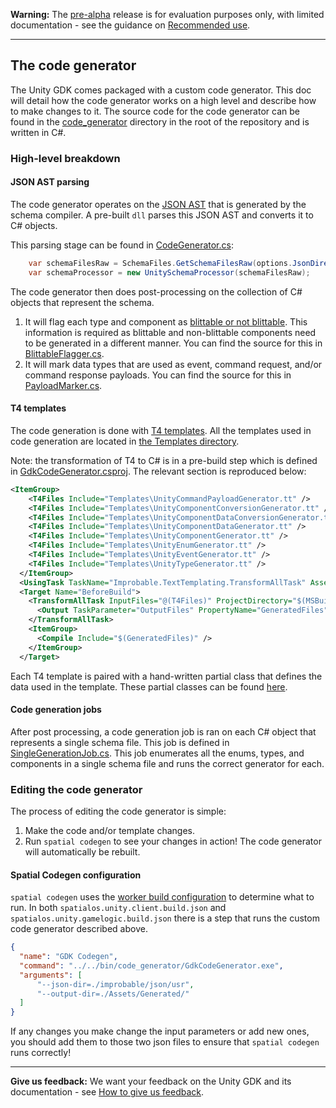 **Warning:** The [pre-alpha](https://docs.improbable.io/reference/latest/shared/release-policy#maturity-stages) release is for evaluation purposes only, with limited documentation - see the guidance on [Recommended use](../../README.md#recommended-use).

-----


## The code generator

The Unity GDK comes packaged with a custom code generator. This doc will detail how the code generator works on a high level and describe how to make changes to it. The source code for the code generator can be found in the [code_generator](https://github.com/spatialos/UnityGDK/tree/master/code_generator) directory in the root of the repository and is written in C#.

### High-level breakdown

#### JSON AST parsing

The code generator operates on the [JSON AST](https://docs.improbable.io/reference/latest/shared/schema/custom-codegen#abstract-syntax-tree-format) that is generated by the schema compiler. A pre-built `dll` parses this JSON AST and converts it to C# objects.

This parsing stage can be found in [CodeGenerator.cs](https://github.com/spatialos/UnityGDK/tree/master/code_generator/src/CodeGenerator.cs):

```csharp
    var schemaFilesRaw = SchemaFiles.GetSchemaFilesRaw(options.JsonDirectory, fileSystem).ToList();
    var schemaProcessor = new UnitySchemaProcessor(schemaFilesRaw);
```

The code generator then does post-processing on the collection of C# objects that represent the schema. 

1. It will flag each type and component as [blittable or not blittable](https://docs.microsoft.com/en-us/dotnet/framework/interop/blittable-and-non-blittable-types). This information is required as blittable and non-blittable components need to be generated in a different manner. You can find the source for this in [BlittableFlagger.cs](https://github.com/spatialos/UnityGDK/tree/master/code_generator/src/Generation/SchemaProcessing/BlittableFlagger.cs).
2. It will mark data types that are used as event, command request, and/or command response payloads. You can find the source for this in [PayloadMarker.cs](https://github.com/spatialos/UnityGDK/tree/master/code_generator/src/Generation/SchemaProcessing/PayloadMarker.cs).

#### T4 templates

The code generation is done with [T4 templates](https://msdn.microsoft.com/en-us/library/bb126445.aspx). All the templates used in code generation are located in [the Templates directory](https://github.com/spatialos/UnityGDK/tree/master/code_generator/Templates/). 

Note: the transformation of T4 to C# is in a pre-build step which is defined in [GdkCodeGenerator.csproj](https://github.com/spatialos/UnityGDK/tree/master/code_generator/GdkCodeGenerator.csproj). The relevant section is reproduced below:

```xml
<ItemGroup>
    <T4Files Include="Templates\UnityCommandPayloadGenerator.tt" />
    <T4Files Include="Templates\UnityComponentConversionGenerator.tt" />
    <T4Files Include="Templates\UnityComponentDataConversionGenerator.tt" />
    <T4Files Include="Templates\UnityComponentDataGenerator.tt" />
    <T4Files Include="Templates\UnityComponentGenerator.tt" />
    <T4Files Include="Templates\UnityEnumGenerator.tt" />
    <T4Files Include="Templates\UnityEventGenerator.tt" />
    <T4Files Include="Templates\UnityTypeGenerator.tt" />
  </ItemGroup>
  <UsingTask TaskName="Improbable.TextTemplating.TransformAllTask" AssemblyFile="$(SolutionDir)dependencies\Improbable.TextTemplating.dll" />
  <Target Name="BeforeBuild">
    <TransformAllTask InputFiles="@(T4Files)" ProjectDirectory="$(MSBuildProjectDirectory)" Imports="Improbable.CodeGeneration.Jobs" ClassNameSpace="Improbable.Gdk.CodeGenerator">
      <Output TaskParameter="OutputFiles" PropertyName="GeneratedFiles" />
    </TransformAllTask>
    <ItemGroup>
      <Compile Include="$(GeneratedFiles)" />
    </ItemGroup>
  </Target>
  ```

Each T4 template is paired with a hand-written partial class that defines the data used in the template. These partial classes can be found [here](https://github.com/spatialos/UnityGDK/tree/master/code_generator/src/Generation/Generators/Parts/).

  
#### Code generation jobs

After post processing, a code generation job is ran on each C# object that represents a single schema file. This job is defined in [SingleGenerationJob.cs](https://github.com/spatialos/UnityGDK/tree/master/code_generator/src/Generation/SingleGenerationJob.cs). This job enumerates all the enums, types, and components in a single schema file and runs the correct generator for each.


### Editing the code generator

The process of editing the code generator is simple:

1. Make the code and/or template changes.
2. Run `spatial codegen` to see your changes in action! The code generator will automatically be rebuilt.


#### Spatial Codegen configuration

`spatial codegen` uses the [worker build configuration](https://docs.improbable.io/reference/latest/shared/worker-configuration/worker-build#using-custom-build-scripts) to determine what to run. In both `spatialos.unity.client.build.json` and `spatialos.unity.gamelogic.build.json` there is a step that runs the custom code generator described above.

```json
{
  "name": "GDK Codegen",
  "command": "../../bin/code_generator/GdkCodeGenerator.exe",
  "arguments": [
      "--json-dir=./improbable/json/usr",
      "--output-dir=./Assets/Generated/"
  ]
}
```

If any changes you make change the input parameters or add new ones, you should add them to those two json files to ensure that `spatial codegen` runs correctly!

----
**Give us feedback:** We want your feedback on the Unity GDK and its documentation  - see [How to give us feedback](../../README.md#give-us-feedback).
